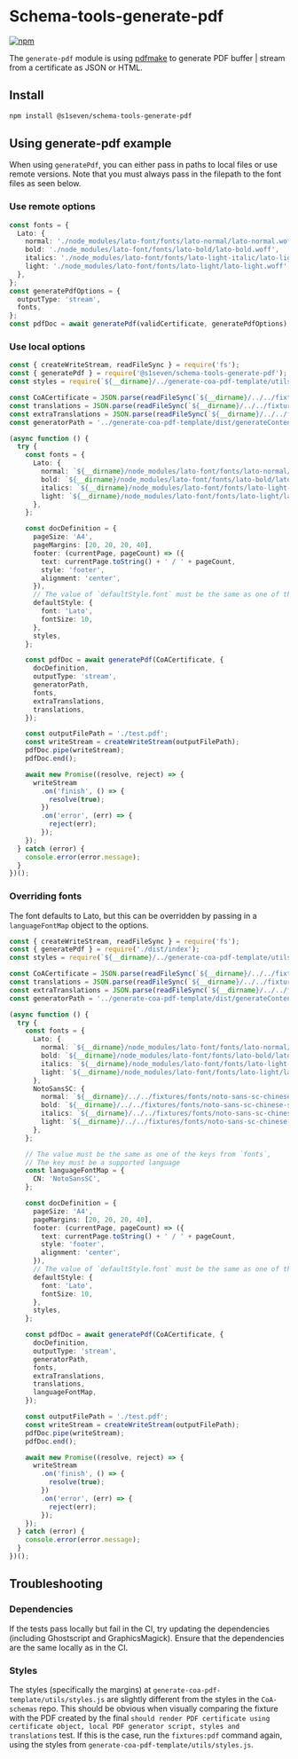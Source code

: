 # Schema-tools-generate-pdf

[![npm][npm-image]][npm-url]

[npm-image]: https://img.shields.io/npm/v/@s1seven/schema-tools-generate-pdf.svg?style=flat
[npm-url]: https://npmjs.org/package/@s1seven/schema-tools-generate-pdf

The `generate-pdf` module is using [pdfmake] to generate PDF buffer | stream from a certificate as JSON or HTML.

## Install

```bash
npm install @s1seven/schema-tools-generate-pdf
```

[pdfmake]: https://www.npmjs.com/package/pdfmake

## Using generate-pdf example

When using `generatePdf`, you can either pass in paths to local files or use remote versions.
Note that you must always pass in the filepath to the font files as seen below.

### Use remote options

```ts
const fonts = {
  Lato: {
    normal: './node_modules/lato-font/fonts/lato-normal/lato-normal.woff',
    bold: './node_modules/lato-font/fonts/lato-bold/lato-bold.woff',
    italics: './node_modules/lato-font/fonts/lato-light-italic/lato-light-italic.woff',
    light: './node_modules/lato-font/fonts/lato-light/lato-light.woff',
  },
};
const generatePdfOptions = {
  outputType: 'stream',
  fonts,
};
const pdfDoc = await generatePdf(validCertificate, generatePdfOptions);
```

### Use local options

```ts
const { createWriteStream, readFileSync } = require('fs');
const { generatePdf } = require('@s1seven/schema-tools-generate-pdf');
const styles = require(`${__dirname}/../generate-coa-pdf-template/utils/styles.js`);

const CoACertificate = JSON.parse(readFileSync(`${__dirname}/../../fixtures/CoA/v1.1.0/valid_cert.json`));
const translations = JSON.parse(readFileSync(`${__dirname}/../../fixtures/CoA/v1.1.0/translations.json`));
const extraTranslations = JSON.parse(readFileSync(`${__dirname}/../../fixtures/CoA/v1.1.0/extra_translations.json`));
const generatorPath = '../generate-coa-pdf-template/dist/generateContent.cjs';

(async function () {
  try {
    const fonts = {
      Lato: {
        normal: `${__dirname}/node_modules/lato-font/fonts/lato-normal/lato-normal.woff`,
        bold: `${__dirname}/node_modules/lato-font/fonts/lato-bold/lato-bold.woff`,
        italics: `${__dirname}/node_modules/lato-font/fonts/lato-light-italic/lato-light-italic.woff`,
        light: `${__dirname}/node_modules/lato-font/fonts/lato-light/lato-light.woff`,
      },
    };

    const docDefinition = {
      pageSize: 'A4',
      pageMargins: [20, 20, 20, 40],
      footer: (currentPage, pageCount) => ({
        text: currentPage.toString() + ' / ' + pageCount,
        style: 'footer',
        alignment: 'center',
      }),
      // The value of `defaultStyle.font` must be the same as one of the keys from `fonts`,
      defaultStyle: {
        font: 'Lato',
        fontSize: 10,
      },
      styles,
    };

    const pdfDoc = await generatePdf(CoACertificate, {
      docDefinition,
      outputType: 'stream',
      generatorPath,
      fonts,
      extraTranslations,
      translations,
    });

    const outputFilePath = './test.pdf';
    const writeStream = createWriteStream(outputFilePath);
    pdfDoc.pipe(writeStream);
    pdfDoc.end();

    await new Promise((resolve, reject) => {
      writeStream
        .on('finish', () => {
          resolve(true);
        })
        .on('error', (err) => {
          reject(err);
        });
    });
  } catch (error) {
    console.error(error.message);
  }
})();
```

### Overriding fonts

The font defaults to Lato, but this can be overridden by passing in a `languageFontMap` object to the options.

```ts
const { createWriteStream, readFileSync } = require('fs');
const { generatePdf } = require('./dist/index');
const styles = require(`${__dirname}/../generate-coa-pdf-template/utils/styles.js`);

const CoACertificate = JSON.parse(readFileSync(`${__dirname}/../../fixtures/CoA/v1.1.0/valid_cert.json`));
const translations = JSON.parse(readFileSync(`${__dirname}/../../fixtures/CoA/v1.1.0/translations.json`));
const extraTranslations = JSON.parse(readFileSync(`${__dirname}/../../fixtures/CoA/v1.1.0/extra_translations.json`));
const generatorPath = '../generate-coa-pdf-template/dist/generateContent.cjs';

(async function () {
  try {
    const fonts = {
      Lato: {
        normal: `${__dirname}/node_modules/lato-font/fonts/lato-normal/lato-normal.woff`,
        bold: `${__dirname}/node_modules/lato-font/fonts/lato-bold/lato-bold.woff`,
        italics: `${__dirname}/node_modules/lato-font/fonts/lato-light-italic/lato-light-italic.woff`,
        light: `${__dirname}/node_modules/lato-font/fonts/lato-light/lato-light.woff`,
      },
      NotoSansSC: {
        normal: `${__dirname}/../../fixtures/fonts/noto-sans-sc-chinese-simplified-300-normal.woff2`,
        bold: `${__dirname}/../../fixtures/fonts/noto-sans-sc-chinese-simplified-700-normal.woff2`,
        italics: `${__dirname}/../../fixtures/fonts/noto-sans-sc-chinese-simplified-300-normal.woff2`,
        light: `${__dirname}/../../fixtures/fonts/noto-sans-sc-chinese-simplified-100-normal.woff2`,
      },
    };

    // The value must be the same as one of the keys from `fonts`,
    // The key must be a supported language
    const languageFontMap = {
      CN: 'NotoSansSC',
    };

    const docDefinition = {
      pageSize: 'A4',
      pageMargins: [20, 20, 20, 40],
      footer: (currentPage, pageCount) => ({
        text: currentPage.toString() + ' / ' + pageCount,
        style: 'footer',
        alignment: 'center',
      }),
      // The value of `defaultStyle.font` must be the same as one of the keys from `fonts`,
      defaultStyle: {
        font: 'Lato',
        fontSize: 10,
      },
      styles,
    };

    const pdfDoc = await generatePdf(CoACertificate, {
      docDefinition,
      outputType: 'stream',
      generatorPath,
      fonts,
      extraTranslations,
      translations,
      languageFontMap,
    });

    const outputFilePath = './test.pdf';
    const writeStream = createWriteStream(outputFilePath);
    pdfDoc.pipe(writeStream);
    pdfDoc.end();

    await new Promise((resolve, reject) => {
      writeStream
        .on('finish', () => {
          resolve(true);
        })
        .on('error', (err) => {
          reject(err);
        });
    });
  } catch (error) {
    console.error(error.message);
  }
})();
```

## Troubleshooting

### Dependencies

If the tests pass locally but fail in the CI, try updating the dependencies (including Ghostscript and GraphicsMagick). Ensure that the dependencies are the same locally as in the CI.

### Styles

The styles (specifically the margins) at `generate-coa-pdf-template/utils/styles.js` are slightly different from the styles in the `CoA-schemas` repo. This should be obvious when visually comparing the fixture with the PDF created by the final `should render PDF certificate using certificate object, local PDF generator script, styles and translations` test. If this is the case, run the `fixtures:pdf` command again, using the styles from `generate-coa-pdf-template/utils/styles.js`.
